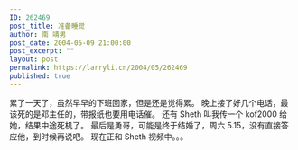```yaml
---
ID: 262469
post_title: 准备睡觉
author: 南 靖男
post_date: 2004-05-09 21:00:00
post_excerpt: ""
layout: post
permalink: https://larryli.cn/2004/05/262469
published: true
---
```

累了一天了，虽然早早的下班回家，但是还是觉得累。
晚上接了好几个电话，最该死的是邓主任的，带报纸也要用电话催。
还有 Sheth 叫我传一个 kof2000 给她，结果中途死机了。
最后是勇哥，可能是终于结婚了，周六 5.15，没有直接答应他，到时候再说吧。
现在正和 Sheth 视频中。。。